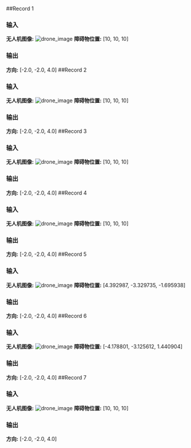 ##Record 1
### 输入
**无人机图像:** ![drone_image](./DroneRoutePlanning\image\drone_image_1.jpg)
**障碍物位置:** [10, 10, 10]

### 输出
**方向:** [-2.0, -2.0, 4.0]
##Record 2
### 输入
**无人机图像:** ![drone_image](./DroneRoutePlanning\image\drone_image_2.jpg)
**障碍物位置:** [10, 10, 10]

### 输出
**方向:** [-2.0, -2.0, 4.0]
##Record 3
### 输入
**无人机图像:** ![drone_image](./DroneRoutePlanning\image\drone_image_3.jpg)
**障碍物位置:** [10, 10, 10]

### 输出
**方向:** [-2.0, -2.0, 4.0]
##Record 4
### 输入
**无人机图像:** ![drone_image](./DroneRoutePlanning\image\drone_image_4.jpg)
**障碍物位置:** [10, 10, 10]

### 输出
**方向:** [-2.0, -2.0, 4.0]
##Record 5
### 输入
**无人机图像:** ![drone_image](./DroneRoutePlanning\image\drone_image_5.jpg)
**障碍物位置:** [4.392987, -3.329735, -1.695938]

### 输出
**方向:** [-2.0, -2.0, 4.0]
##Record 6
### 输入
**无人机图像:** ![drone_image](./DroneRoutePlanning\image\drone_image_6.jpg)
**障碍物位置:** [-4.178801, -3.125612, 1.440904]

### 输出
**方向:** [-2.0, -2.0, 4.0]
##Record 7
### 输入
**无人机图像:** ![drone_image](./DroneRoutePlanning\image\drone_image_7.jpg)
**障碍物位置:** [10, 10, 10]

### 输出
**方向:** [-2.0, -2.0, 4.0]
